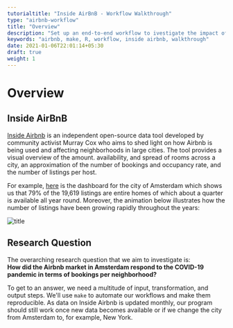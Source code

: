 ```yaml
---
tutorialtitle: "Inside AirBnB - Workflow Walkthrough"
type: "airbnb-workflow"
title: "Overview"
description: "Set up an end-to-end workflow to ivestigate the impact of COVID-19 on AirBnB bookings"
keywords: "airbnb, make, R, workflow, inside airbnb, walkthrough"
date: 2021-01-06T22:01:14+05:30
draft: true
weight: 1
---
```


# Overview 

## Inside AirBnB
[Inside Airbnb](http://insideairbnb.com/index.html) is an independent open-source data tool developed by community activist Murray Cox who aims to shed light on how Airbnb is being used and affecting neighborhoods in large cities. The tool provides a visual overview of the amount. availability, and spread of rooms across a city, an approximation of the number of bookings and occupancy rate, and the number of listings per host. 

For example, [here](http://insideairbnb.com/amsterdam/) is the dashboard for the city of Amsterdam which shows us that 79% of the 19,619 listings are entire homes of which about a quarter is available all year round. Moreover, the animation below illustrates how the number of listings have been growing rapidly throughout the years:

![title](../images/airbnb_expansion.gif)




## Research Question  
The overarching research question that we aim to investigate is:    
**How did the Airbnb market in Amsterdam respond to the COVID-19 pandemic in terms of bookings per neighborhood?**

To get to an answer, we need a multitude of input, transformation, and output steps. We'll use `make` to automate our workflows and make them reproducible. As data on Inside Airbnb is updated monthly, our program should still work once new data becomes available or if we change the city from Amsterdam to, for example, New York. 

